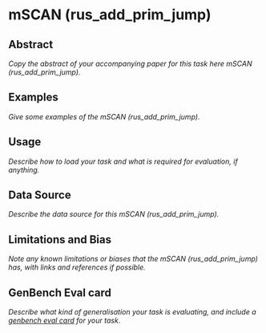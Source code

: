 # mSCAN (rus_add_prim_jump)

## Abstract
*Copy the abstract of your accompanying paper for this task here mSCAN (rus_add_prim_jump).*

## Examples
*Give some examples of the mSCAN (rus_add_prim_jump).*

## Usage
*Describe how to load your task and what is required for evaluation, if anything.*

## Data Source
*Describe the data source for this mSCAN (rus_add_prim_jump).*

## Limitations and Bias
*Note any known limitations or biases that the mSCAN (rus_add_prim_jump) has, with links and references if possible.*

## GenBench Eval card
*Describe what kind of generalisation your task is evaluating, and include a [genbench eval card](https://genbench.org/eval_cards/) for your task*.
